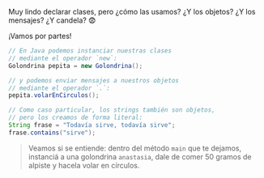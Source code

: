 Muy lindo declarar clases, pero ¿cómo las usamos? ¿Y los objetos? ¿Y los mensajes? ¿Y candela? :fearful:

¡Vamos por partes! 

```java
// En Java podemos instanciar nuestras clases 
// mediante el operador `new`: 
Golondrina pepita = new Golondrina();

// y podemos enviar mensajes a nuestros objetos 
// mediante el operador `.`:
pepita.volarEnCirculos();

// Como caso particular, los strings también son objetos,
// pero los creamos de forma literal: 
String frase = "Todavía sirve, todavía sirve";
frase.contains("sirve");
```

> Veamos si se entiende: dentro del método `main` que te dejamos, instanciá a una golondrina `anastasia`, dale de comer 50 gramos de alpiste y hacela volar en círculos. 
> 